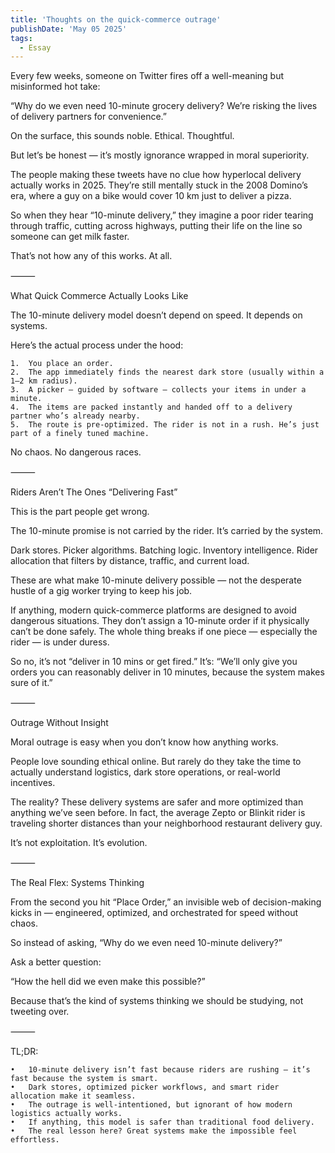 ```yaml
---
title: 'Thoughts on the quick-commerce outrage'
publishDate: 'May 05 2025'
tags:
  - Essay
---
```


Every few weeks, someone on Twitter fires off a well-meaning but misinformed hot take:

“Why do we even need 10-minute grocery delivery? We’re risking the lives of delivery partners for convenience.”

On the surface, this sounds noble. Ethical. Thoughtful.

But let’s be honest — it’s mostly ignorance wrapped in moral superiority.

The people making these tweets have no clue how hyperlocal delivery actually works in 2025. They’re still mentally stuck in the 2008 Domino’s era, where a guy on a bike would cover 10 km just to deliver a pizza.

So when they hear “10-minute delivery,” they imagine a poor rider tearing through traffic, cutting across highways, putting their life on the line so someone can get milk faster.

That’s not how any of this works. At all.

⸻

What Quick Commerce Actually Looks Like

The 10-minute delivery model doesn’t depend on speed. It depends on systems.

Here’s the actual process under the hood:

	1.	You place an order.
	2.	The app immediately finds the nearest dark store (usually within a 1–2 km radius).
	3.	A picker — guided by software — collects your items in under a minute.
	4.	The items are packed instantly and handed off to a delivery partner who’s already nearby.
	5.	The route is pre-optimized. The rider is not in a rush. He’s just part of a finely tuned machine.

No chaos. No dangerous races.

⸻

Riders Aren’t The Ones “Delivering Fast”

This is the part people get wrong.

The 10-minute promise is not carried by the rider. It’s carried by the system.

Dark stores. Picker algorithms. Batching logic. Inventory intelligence. Rider allocation that filters by distance, traffic, and current load.

These are what make 10-minute delivery possible — not the desperate hustle of a gig worker trying to keep his job.

If anything, modern quick-commerce platforms are designed to avoid dangerous situations. They don’t assign a 10-minute order if it physically can’t be done safely. The whole thing breaks if one piece — especially the rider — is under duress.

So no, it’s not “deliver in 10 mins or get fired.”
It’s: “We’ll only give you orders you can reasonably deliver in 10 minutes, because the system makes sure of it.”

⸻

Outrage Without Insight

Moral outrage is easy when you don’t know how anything works.

People love sounding ethical online. But rarely do they take the time to actually understand logistics, dark store operations, or real-world incentives.

The reality? These delivery systems are safer and more optimized than anything we’ve seen before. In fact, the average Zepto or Blinkit rider is traveling shorter distances than your neighborhood restaurant delivery guy.

It’s not exploitation. It’s evolution.

⸻

The Real Flex: Systems Thinking

From the second you hit “Place Order,” an invisible web of decision-making kicks in — engineered, optimized, and orchestrated for speed without chaos.

So instead of asking, “Why do we even need 10-minute delivery?”

Ask a better question:

“How the hell did we even make this possible?”

Because that’s the kind of systems thinking we should be studying, not tweeting over.

⸻

TL;DR:

	•	10-minute delivery isn’t fast because riders are rushing — it’s fast because the system is smart.
	•	Dark stores, optimized picker workflows, and smart rider allocation make it seamless.
	•	The outrage is well-intentioned, but ignorant of how modern logistics actually works.
	•	If anything, this model is safer than traditional food delivery.
	•	The real lesson here? Great systems make the impossible feel effortless.

